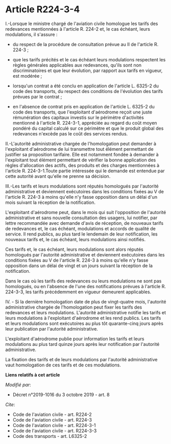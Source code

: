 # Article R224-3-4

I.-Lorsque le ministre chargé de l'aviation civile homologue les tarifs des redevances mentionnées à l'article R. 224-2 et,
le cas échéant, leurs modulations, il s'assure :

- du respect de la procédure de consultation prévue au II de l'article R. 224-3 ;

- que les tarifs précités et le cas échéant leurs modulations respectent les règles générales applicables aux redevances,
qu'ils sont non discriminatoires et que leur évolution, par rapport aux tarifs en vigueur, est modérée ;

- lorsqu'un contrat a été conclu en application de l'article L. 6325-2 du code des transports, du respect des conditions de
l'évolution des tarifs prévues par le contrat ;

- en l'absence de contrat pris en application de l'article L. 6325-2 du code des transports, que l'exploitant d'aérodrome
reçoit une juste rémunération des capitaux investis sur le périmètre d'activités mentionné à l'article R. 224-3-1, appréciée
au regard du coût moyen pondéré du capital calculé sur ce périmètre et que le produit global des redevances n'excède pas le
coût des services rendus.

II.-L'autorité administrative chargée de l'homologation peut demander à l'exploitant d'aérodrome de lui transmettre tout
élément permettant de justifier sa proposition tarifaire. Elle est notamment fondée à demander à l'exploitant tout élément
permettant de vérifier la bonne application des règles d'allocation des actifs, des produits et des charges mentionnées à
l'article R. 224-3-1.Toute partie intéressée qui le demande est entendue par cette autorité avant qu'elle ne prenne sa
décision.

III.-Les tarifs et leurs modulations sont réputés homologués par l'autorité administrative et deviennent exécutoires dans les
conditions fixées au V de l'article R. 224-3 à moins qu'elle n'y fasse opposition dans un délai d'un mois suivant la
réception de la notification.

L'exploitant d'aérodrome peut, dans le mois qui suit l'opposition de l'autorité administrative et sans nouvelle consultation
des usagers, lui notifier, par lettre recommandée avec demande d'avis de réception, de nouveaux tarifs de redevances et, le
cas échéant, modulations et accords de qualité de service. Il rend publics, au plus tard le lendemain de leur notification,
les nouveaux tarifs et, le cas échéant, leurs modulations ainsi notifiés.

Ces tarifs et, le cas échéant, leurs modulations sont alors réputés homologués par l'autorité administrative et deviennent
exécutoires dans les conditions fixées au V de l'article R. 224-3 à moins qu'elle n'y fasse opposition dans un délai de vingt
et un jours suivant la réception de la notification.

Dans le cas où les tarifs des redevances ou leurs modulations ne sont pas homologués, ou en l'absence de l'une des
notifications prévues à l'article R. 224-3-3, les tarifs précédemment en vigueur demeurent applicables.

IV. - Si la dernière homologation date de plus de vingt-quatre mois, l'autorité administrative chargée de l'homologation peut
fixer les tarifs des redevances et leurs modulations. L'autorité administrative notifie les tarifs et leurs modulations à
l'exploitant d'aérodrome et les rend publics. Les tarifs et leurs modulations sont exécutoires au plus tôt quarante-cinq
jours après leur publication par l'autorité administrative.

L'exploitant d'aérodrome publie pour information les tarifs et leurs modulations au plus tard quinze jours après leur
notification par l'autorité administrative.

La fixation des tarifs et de leurs modulations par l'autorité administrative vaut homologation de ces tarifs et de ces
modulations.

**Liens relatifs à cet article**

_Modifié par_:

  - Décret n°2019-1016 du 3 octobre 2019 - art. 8

_Cite_:

  - Code de l'aviation civile - art. R224-2
  - Code de l'aviation civile - art. R224-3
  - Code de l'aviation civile - art. R224-3-1
  - Code de l'aviation civile - art. R224-3-3
  - Code des transports - art. L6325-2
